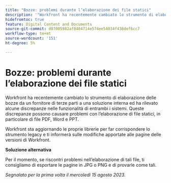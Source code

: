 ```yaml
---
title: "Bozze: problemi durante l’elaborazione dei file statici"
description: '"Workfront ha recentemente cambiato lo strumento di elaborazione delle bozze da un fornitore di terze parti a una soluzione interna ed ha rilevato alcune discrepanze nelle funzionalità di entrambi i sistemi. Queste discrepanze possono causare problemi con l’elaborazione di file statici, in particolare di file PDF, Word e PPT. È disponibile una soluzione alternativa.”'
hidefromtoc: true
feature: Digital Content and Documents
source-git-commit: d07005982af8484714e574ee54034f438def6cc7
workflow-type: tm+mt
source-wordcount: '151'
ht-degree: 5%

---
```



# Bozze: problemi durante l’elaborazione dei file statici

<!--WF and WFP TOCs-->

Workfront ha recentemente cambiato lo strumento di elaborazione delle bozze da un fornitore di terze parti a una soluzione interna ed ha rilevato alcune discrepanze nelle funzionalità di entrambi i sistemi. Queste discrepanze possono causare problemi con l’elaborazione di file statici, in particolare di file PDF, Word e PPT.

Workfront sta aggiornando le proprie librerie per far corrispondere lo strumento legacy e ti informerà sulle modifiche apportate alle pagine delle versioni di Workfront.

**Soluzione alternativa**

Per il momento, se riscontri problemi nell’elaborazione di tali file, ti consigliamo di esportare le pagine in JPG o PNG e di provarle come tali.

_Segnalato per la prima volta il mercoledì 15 agosto 2023._

